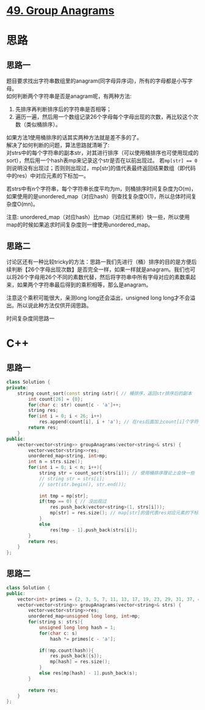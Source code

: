 # [49. Group Anagrams](https://leetcode.com/problems/group-anagrams/)
# 思路

## 思路一
题目要求找出字符串数组里的anagram(同字母异序词)，所有的字母都是小写字母。     
如何判断两个字符串是否是anagram呢，有两种方法:
1. 先排序再判断排序后的字符串是否相等；
2. 遍历一遍，然后用一个数组记录26个字母每个字母出现的次数，再比较这个次数（类似桶排序）。    

如果方法1使用桶排序的话其实两种方法就是差不多的了。    
解决了如何判断的问题，算法思路就清晰了:    
对strs中的每个字符串的副本str，对其进行排序（可以使用桶排序也可使用现成的sort），然后用一个hash表mp来记录这个str是否在以前出现过。
若`mp[str] == 0`则说明没有出现过；否则则出现过，mp[str]的值代表最终返回结果数组（即代码中的res）中对应元素的下标加一。    

若strs中有n个字符串，每个字符串长度平均为m，则桶排序时间复杂度为O(m)，如果使用的是unordered_map（对应hash）则查找复杂度O(1)，所以总体时间复杂度O(mn)。

注意: unordered_map（对应hash）比map（对应红黑树）快一些，所以使用map的时候如果追求时间复杂度则一律使用unordered_map。

## 思路二
讨论区还有一种比较tricky的方法：思路一我们先进行（桶）排序的目的是方便后续判断【26个字母出现次数】是否完全一样，如果一样就是anagram。我们也可以将26个字母用26个不同的素数代替，然后将字符串中所有字母对应的素数乘起来，如果两个字符串最后得到的乘积相等，那么是anagram。

注意这个乘积可能很大，亲测long long还会溢出，unsigned long long才不会溢出。所以说此种方法仅供开阔思路。

时间复杂度同思路一

# C++
## 思路一
``` C++
class Solution {
private:
    string count_sort(const string &str){ // 桶排序，返回str排序后的副本
        int count[26] = {0};
        for(char c: str) count[c - 'a']++;
        string res;
        for(int i = 0; i < 26; i++)
            res.append(count[i], i + 'a'); // 在res后面加上count[i]个字符 i + 'a'
        return res;
    }
public:
    vector<vector<string>> groupAnagrams(vector<string>& strs) {
        vector<vector<string>>res;
        unordered_map<string, int>mp;
        int n = strs.size();
        for(int i = 0; i < n; i++){
            string str = count_sort(strs[i]); // 使用桶排序理论上会快一些
            // string str = strs[i];
            // sort(str.begin(), str.end());
            
            int tmp = mp[str];
            if(tmp == 0) { // 没出现过
                res.push_back(vector<string>(1, strs[i]));
                mp[str] = res.size(); // map[str]的值代表res对应元素的下标加一
            }
            else
                res[tmp - 1].push_back(strs[i]);
        }
        return res;
    }
};
```
## 思路二
``` C++
class Solution {
public:
    vector<int> primes = {2, 3, 5, 7, 11, 13, 17, 19, 23, 29, 31, 37, 41, 43, 47, 53, 59, 61, 67, 71, 73, 79, 83, 89, 97, 101};
    vector<vector<string>> groupAnagrams(vector<string>& strs) {
        vector<vector<string>>res;
        unordered_map<unsigned long long, int>mp;
        for(string s: strs){
            unsigned long long hash = 1;
            for(char c: s)
                hash *= primes[c - 'a'];
            
            if(!mp.count(hash)){
                res.push_back({s});
                mp[hash] = res.size();
            }
            else res[mp[hash] - 1].push_back(s);
        }
            
        return res;
    }
};
```
